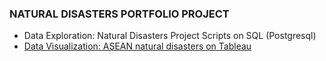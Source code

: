 ### NATURAL DISASTERS PORTFOLIO PROJECT

* Data Exploration: Natural Disasters Project Scripts on SQL (Postgresql)
* [Data Visualization: ASEAN natural disasters on Tableau](https://public.tableau.com/app/profile/nazarudin.ahmad/viz/ASEANnaturaldisasterdashboard/Dashboard1)

